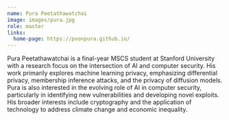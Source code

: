 ```yaml
---
name: Pura Peetathawatchai
image: images/pura.jpg
role: master
links:
  home-page: https://poonpura.github.io/
---
```


Pura Peetathawatchai is a final-year MSCS student at Stanford University with a research focus on the intersection of AI and computer security. His work primarily explores machine learning privacy, emphasizing differential privacy, membership inference attacks, and the privacy of diffusion models. Pura is also interested in the evolving role of AI in computer security, particularly in identifying new vulnerabilities and developing novel exploits. His broader interests include cryptography and the application of technology to address climate change and economic inequality.